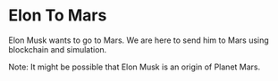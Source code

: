 # Elon To Mars
Elon Musk wants to go to Mars. We are here to send him to Mars using blockchain and simulation. 

Note: It might be possible that Elon Musk is an origin of Planet Mars. 
